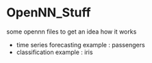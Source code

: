 # OpenNN_Stuff
some opennn files to get an idea how it works

- time series forecasting example : passengers
- classification example : iris
